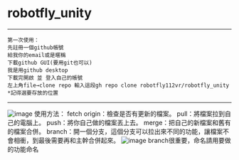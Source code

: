 # robotfly_unity
----
	第一次使用：
	先註冊一個github帳號
	給我你的email或是暱稱
	下載github GUI(要用git也可以)
	我是用github desktop
	下載完開啟 並 登入自己的帳號
	左上角file→clone repo 輸入這段gh repo clone robotfly112vr/robotfly_unity
	*記得選要存放的位置
-----
![image](https://user-images.githubusercontent.com/48579213/155642835-fe6abb88-a308-4cfc-8cff-b43fb46597a2.png)
	使用方法：
	fetch origin：檢查是否有更新的檔案。
	pull：將檔案拉到自己的電腦上。
	push：將你自己做的檔案丟上去。
	merge：把自己的新檔案和舊有的檔案合併。
	branch：開一個分支，這個分支可以拉出來不同的功能，讓檔案不會相衝，到最後需要再和主幹合併起來。
![image](https://user-images.githubusercontent.com/48579213/155642927-d8a1d504-df16-4d65-b096-cacd43f7d638.png)
branch很重要，命名請用要做的功能命名

